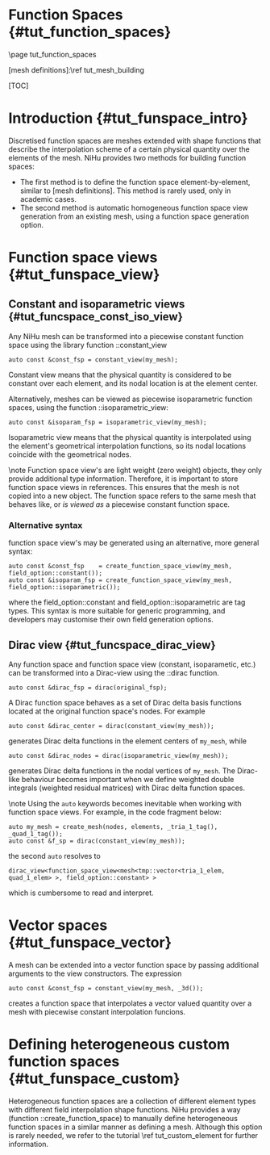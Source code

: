 Function Spaces {#tut_function_spaces}
===============

\page tut_function_spaces

[mesh definitions]:\ref tut_mesh_building

[TOC]

Introduction {#tut_funspace_intro}
============

Discretised function spaces are meshes extended with shape functions that describe the interpolation scheme of a certain physical quantity over the  elements of the mesh. NiHu provides two methods for building function spaces:
- The first method is to define the function space element-by-element, similar to [mesh definitions].
This method is rarely used, only in academic cases.
- The second method is automatic homogeneous function space view generation from an existing mesh, using a function space generation option.

Function space views {#tut_funspace_view}
====================

Constant and isoparametric views {#tut_funcspace_const_iso_view}
--------------------------------

Any NiHu mesh can be transformed into a piecewise constant function space using the library function ::constant_view
~~~~~~~~~~
auto const &const_fsp = constant_view(my_mesh);
~~~~~~~~~~
Constant view means that the physical quantity is considered to be constant over each element,
and its nodal location is at the element center.

Alternatively, meshes can be viewed as piecewise isoparametric function
spaces, using the function ::isoparametric_view:
~~~~~~~~~~
auto const &isoparam_fsp = isoparametric_view(my_mesh);
~~~~~~~~~~
Isoparametric view means that the physical quantity is interpolated
using the element's geometrical interpolation functions,
so its nodal locations coincide with the geometrical nodes.

\note
Function space view's are light weight (zero weight) objects, they only provide additional type information.
Therefore, it is important to store function space views in references.
This ensures that the mesh is not copied into a new object.
The function space refers to the same mesh that behaves like, or _is viewed as_ a piecewise constant function space.


### Alternative syntax

function space view's may be generated using an alternative, more general syntax:
~~~~~~~~~~
auto const &const_fsp    = create_function_space_view(my_mesh, field_option::constant());
auto const &isoparam_fsp = create_function_space_view(my_mesh, field_option::isoparametric());
~~~~~~~~~~
where the field_option::constant and field_option::isoparametric are tag types.
This syntax is more suitable for generic programming, and developers may customise their own field generation options.


Dirac view {#tut_funcspace_dirac_view}
----------

Any function space and function space view (constant, isoparametic, etc.)
can be transformed into a Dirac-view using the ::dirac function.

~~~~~~~~~~
auto const &dirac_fsp = dirac(original_fsp);
~~~~~~~~~~

A Dirac function space behaves as a set of Dirac delta basis functions
located at the original function space's nodes.
For example

~~~~~~~~~~
auto const &dirac_center = dirac(constant_view(my_mesh));
~~~~~~~~~~

generates Dirac delta functions in the element centers of `my_mesh`, while

~~~~~~~~~~
auto const &dirac_nodes = dirac(isoparametric_view(my_mesh));
~~~~~~~~~~

generates Dirac delta functions in the nodal vertices of `my_mesh`.
The Dirac-like behaviour becomes important when we define weighted double integrals
(weighted residual matrices) with Dirac delta function spaces.

\note Using the `auto` keywords becomes inevitable when working with function space views. For example, in the code fragment below:
~~~~~~~~~~
auto my_mesh = create_mesh(nodes, elements, _tria_1_tag(), _quad_1_tag());
auto const &f_sp = dirac(constant_view(my_mesh));
~~~~~~~~~~
the second `auto` resolves to
~~~~~~~~~~
dirac_view<function_space_view<mesh<tmp::vector<tria_1_elem, quad_1_elem> >, field_option::constant> >
~~~~~~~~~~
which is cumbersome to read and interpret.

Vector spaces {#tut_funspace_vector}
=============

A mesh can be extended into a vector function space by passing additional arguments to the view constructors.
The expression
~~~~~~~~~~
auto const &const_fsp = constant_view(my_mesh, _3d());
~~~~~~~~~~
creates a function space that interpolates a vector valued quantity over a mesh with piecewise constant interpolation funcions.


Defining heterogeneous custom function spaces {#tut_funspace_custom}
=============================================

Heterogeneous function spaces are a collection of different element types with different field interpolation shape functions.
NiHu provides a way (function ::create_function_space) to manually define heterogeneous function spaces in a similar manner as defining a mesh.
Although this option is rarely needed, we refer to the tutorial \ref tut_custom_element for further information.

